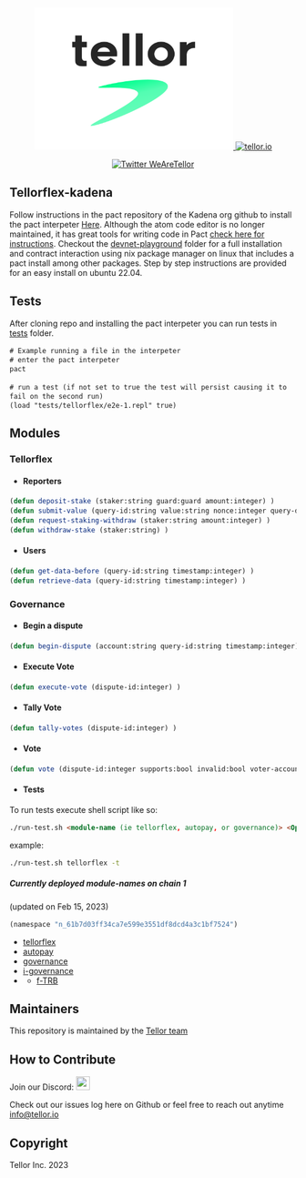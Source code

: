 <p align="center">
  <a href='https://www.tellor.io/'>
    <img src= 'https://raw.githubusercontent.com/tellor-io/TellorBrandMaterials/master/Swoosh%20and%20wordmark%20legacy/SwooshWordmarkLegacy.png' width="350" height="250" alt='tellor.io' />
    <img src= 'https://camo.githubusercontent.com/637425cb3d78e55411a0b3cb9ee5684b3a0cbd6d8dc8342c722268f5e4f8b346/68747470733a2f2f692e696d6775722e636f6d2f62415a464147462e706e67' width="250" height="200" alt='tellor.io' />

  </a>
</p>

<p align="center">
  <a href='https://twitter.com/WeAreTellor'>
    <img src= 'https://img.shields.io/twitter/url/http/shields.io.svg?style=social' alt='Twitter WeAreTellor' />
  </a>
</p>

## Tellorflex-kadena <a name="sample"> </a>

Follow instructions in the pact repository of the Kadena org github to install the pact interpeter [Here](https://github.com/kadena-io/pact#installing-pact). Although the atom code editor is no longer maintained, it has great tools for writing code in Pact [check here for instructions](https://github.com/kadena-io/pact#atom). Checkout the [devnet-playground](./devnet-playground) folder for a full installation and contract interaction using nix package manager on linux that includes a pact install among other packages.  Step by step instructions are provided for an easy install on ubuntu 22.04. 

## Tests
After cloning repo and installing the pact interpeter you can run tests in [tests](./tests) folder. 
```cli
# Example running a file in the interpeter
# enter the pact interpeter
pact

# run a test (if not set to true the test will persist causing it to fail on the second run)
(load "tests/tellorflex/e2e-1.repl" true)
```

## Modules

### Tellorflex
- #### Reporters
```lisp
(defun deposit-stake (staker:string guard:guard amount:integer) )
(defun submit-value (query-id:string value:string nonce:integer query-data:string staker:string) )
(defun request-staking-withdraw (staker:string amount:integer) )
(defun withdraw-stake (staker:string) )
```
- #### Users
```lisp
(defun get-data-before (query-id:string timestamp:integer) )
(defun retrieve-data (query-id:string timestamp:integer) )
```
### Governance
- #### Begin a dispute
```lisp
(defun begin-dispute (account:string query-id:string timestamp:integer) )
```
- #### Execute Vote
```lisp
(defun execute-vote (dispute-id:integer) )
```
- #### Tally Vote
```lisp
(defun tally-votes (dispute-id:integer) )
```
- #### Vote
```lisp
(defun vote (dispute-id:integer supports:bool invalid:bool voter-account:string) )
```
- #### Tests
To run tests execute shell script like so:

```md
./run-test.sh <module-name (ie tellorflex, autopay, or governance)> <Optional flag: --show-trace>
```
example:
```sh
./run-test.sh tellorflex -t
```
##### Currently deployed module-names on chain 1 
(updated on Feb 15, 2023)
```lisp
(namespace "n_61b7d03ff34ca7e599e3551df8dcd4a3c1bf7524")
```
* [tellorflex](https://balance.chainweb.com/modules.html?server=api.testnet.chainweb.com&module=n_61b7d03ff34ca7e599e3551df8dcd4a3c1bf7524.tellorflex&chain=1)
* [autopay](https://balance.chainweb.com/modules.html?server=api.testnet.chainweb.com&module=n_61b7d03ff34ca7e599e3551df8dcd4a3c1bf7524.autopay&chain=1)
* [governance](https://balance.chainweb.com/modules.html?server=api.testnet.chainweb.com&module=n_61b7d03ff34ca7e599e3551df8dcd4a3c1bf7524.governance&chain=1)
* [i-governance](https://balance.chainweb.com/modules.html?server=api.testnet.chainweb.com&module=n_61b7d03ff34ca7e599e3551df8dcd4a3c1bf7524.i-governance&chain=1)
* * [f-TRB](https://balance.chainweb.com/modules.html?server=api.testnet.chainweb.com&module=n_61b7d03ff34ca7e599e3551df8dcd4a3c1bf7524.f-TRB&chain=1)

## Maintainers <a name="maintainers"> </a>
This repository is maintained by the [Tellor team](https://github.com/orgs/tellor-io/people)


## How to Contribute<a name="how2contribute"> </a>  
Join our Discord:
[<img src="https://github.com/tellor-io/tellorX/blob/main/public/discord.png" width="24" height="24">](https://discord.com/invite/n7drGjh)

Check out our issues log here on Github or feel free to reach out anytime [info@tellor.io](mailto:info@tellor.io)

## Copyright

Tellor Inc. 2023

